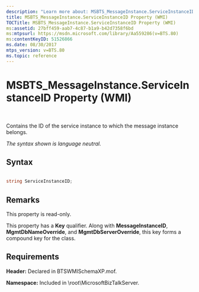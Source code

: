 ```yaml
---
description: "Learn more about: MSBTS_MessageInstance.ServiceInstanceID Property (WMI)"
title: MSBTS_MessageInstance.ServiceInstanceID Property (WMI)
TOCTitle: MSBTS_MessageInstance.ServiceInstanceID Property (WMI)
ms:assetid: 27bff459-aab7-4c87-b1a9-b42d7358f6bd
ms:mtpsurl: https://msdn.microsoft.com/library/Aa559286(v=BTS.80)
ms:contentKeyID: 51526866
ms.date: 08/30/2017
mtps_version: v=BTS.80
ms.topic: reference
---
```


# MSBTS\_MessageInstance.ServiceInstanceID Property (WMI)

 

Contains the ID of the service instance to which the message instance belongs.

*The syntax shown is language neutral.*

## Syntax

```C#
  
string ServiceInstanceID;  
```

## Remarks

This property is read-only.

This property has a **Key** qualifier. Along with **MessageInstanceID**, **MgmtDbNameOverride**, and **MgmtDbServerOverride**, this key forms a compound key for the class.

## Requirements

**Header:** Declared in BTSWMISchemaXP.mof.

**Namespace:** Included in \\root\\MicrosoftBizTalkServer.

